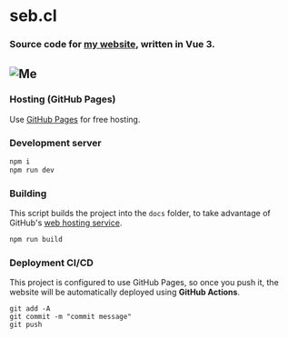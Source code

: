 # seb.cl

### Source code for [my website](https://seb.cl), written in Vue 3. 
![Me](https://user-images.githubusercontent.com/197329/234124658-535eade7-84a6-43d4-a333-7ca90109d092.png)
---

### Hosting (GitHub Pages)
Use [GitHub Pages](https://docs.github.com/en/pages/configuring-a-custom-domain-for-your-github-pages-site/managing-a-custom-domain-for-your-github-pages-site) for free hosting.

### Development server

```sh
npm i
npm run dev
```

### Building
This script builds the project into the `docs` folder, to take advantage of GitHub's [web hosting service](https://pages.github.com).
```sh
npm run build
```

### Deployment CI/CD
This project is configured to use GitHub Pages, so once you push it, the website will be automatically deployed using **GitHub Actions**.
```
git add -A
git commit -m "commit message"
git push
```
